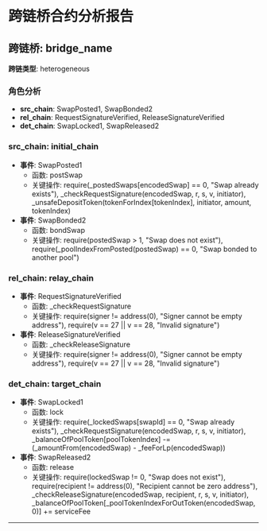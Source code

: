 # 跨链桥合约分析报告
## 跨链桥: bridge_name
**跨链类型**: heterogeneous
### 角色分析
- **src_chain**: SwapPosted1, SwapBonded2
- **rel_chain**: RequestSignatureVerified, ReleaseSignatureVerified
- **det_chain**: SwapLocked1, SwapReleased2
### src_chain: initial_chain
- **事件**: SwapPosted1
  - 函数: postSwap
  - 关键操作: require(_postedSwaps[encodedSwap] == 0, "Swap already exists"), _checkRequestSignature(encodedSwap, r, s, v, initiator), _unsafeDepositToken(tokenForIndex[tokenIndex], initiator, amount, tokenIndex)
- **事件**: SwapBonded2
  - 函数: bondSwap
  - 关键操作: require(postedSwap > 1, "Swap does not exist"), require(_poolIndexFromPosted(postedSwap) == 0, "Swap bonded to another pool")
### rel_chain: relay_chain
- **事件**: RequestSignatureVerified
  - 函数: _checkRequestSignature
  - 关键操作: require(signer != address(0), "Signer cannot be empty address"), require(v == 27 || v == 28, "Invalid signature")
- **事件**: ReleaseSignatureVerified
  - 函数: _checkReleaseSignature
  - 关键操作: require(signer != address(0), "Signer cannot be empty address"), require(v == 27 || v == 28, "Invalid signature")
### det_chain: target_chain
- **事件**: SwapLocked1
  - 函数: lock
  - 关键操作: require(_lockedSwaps[swapId] == 0, "Swap already exists"), _checkRequestSignature(encodedSwap, r, s, v, initiator), _balanceOfPoolToken[poolTokenIndex] -= (_amountFrom(encodedSwap) - _feeForLp(encodedSwap))
- **事件**: SwapReleased2
  - 函数: release
  - 关键操作: require(lockedSwap != 0, "Swap does not exist"), require(recipient != address(0), "Recipient cannot be zero address"), _checkReleaseSignature(encodedSwap, recipient, r, s, v, initiator), _balanceOfPoolToken[_poolTokenIndexForOutToken(encodedSwap, 0)] += serviceFee
---
